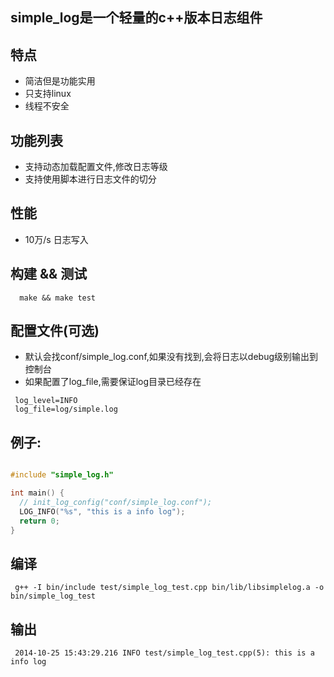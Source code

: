 ## simple_log是一个轻量的c++版本日志组件
## 特点

  * 简洁但是功能实用
  * 只支持linux
  * 线程不安全

## 功能列表
  * 支持动态加载配置文件,修改日志等级
  * 支持使用脚本进行日志文件的切分

## 性能
  * 10万/s 日志写入

## 构建 && 测试

```
  make && make test
```

## 配置文件(可选)
 * 默认会找conf/simple_log.conf,如果没有找到,会将日志以debug级别输出到控制台
 * 如果配置了log_file,需要保证log目录已经存在
```
 log_level=INFO
 log_file=log/simple.log
```

## 例子:
```c++

#include "simple_log.h"

int main() {
  // init_log_config("conf/simple_log.conf"); 
  LOG_INFO("%s", "this is a info log");
  return 0;
}
```

## 编译
```
 g++ -I bin/include test/simple_log_test.cpp bin/lib/libsimplelog.a -o bin/simple_log_test
```

## 输出
```
 2014-10-25 15:43:29.216 INFO test/simple_log_test.cpp(5): this is a info log
```
